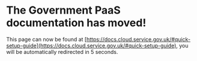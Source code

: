 # The Government PaaS documentation has moved!
This page can now be found at [https://docs.cloud.service.gov.uk/#quick-setup-guide](https://docs.cloud.service.gov.uk/#quick-setup-guide), you will be automatically redirected in 5 seconds.
